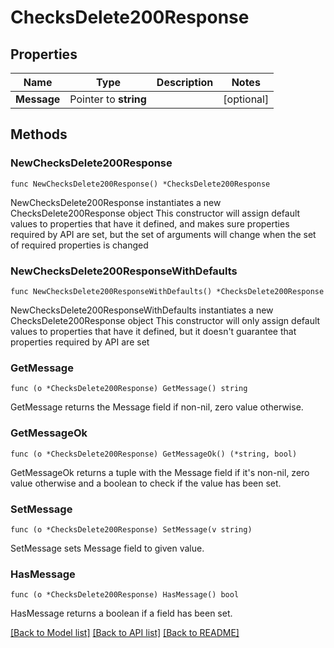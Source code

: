 # ChecksDelete200Response

## Properties

Name | Type | Description | Notes
------------ | ------------- | ------------- | -------------
**Message** | Pointer to **string** |  | [optional] 

## Methods

### NewChecksDelete200Response

`func NewChecksDelete200Response() *ChecksDelete200Response`

NewChecksDelete200Response instantiates a new ChecksDelete200Response object
This constructor will assign default values to properties that have it defined,
and makes sure properties required by API are set, but the set of arguments
will change when the set of required properties is changed

### NewChecksDelete200ResponseWithDefaults

`func NewChecksDelete200ResponseWithDefaults() *ChecksDelete200Response`

NewChecksDelete200ResponseWithDefaults instantiates a new ChecksDelete200Response object
This constructor will only assign default values to properties that have it defined,
but it doesn't guarantee that properties required by API are set

### GetMessage

`func (o *ChecksDelete200Response) GetMessage() string`

GetMessage returns the Message field if non-nil, zero value otherwise.

### GetMessageOk

`func (o *ChecksDelete200Response) GetMessageOk() (*string, bool)`

GetMessageOk returns a tuple with the Message field if it's non-nil, zero value otherwise
and a boolean to check if the value has been set.

### SetMessage

`func (o *ChecksDelete200Response) SetMessage(v string)`

SetMessage sets Message field to given value.

### HasMessage

`func (o *ChecksDelete200Response) HasMessage() bool`

HasMessage returns a boolean if a field has been set.


[[Back to Model list]](../README.md#documentation-for-models) [[Back to API list]](../README.md#documentation-for-api-endpoints) [[Back to README]](../README.md)


